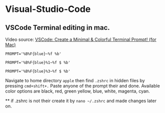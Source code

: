 # Visual-Studio-Code

## VSCode Terminal editing in mac.

Video source: [VSCode: Create a Minimal & Colorful Terminal Prompt! (for Mac)](https://www.youtube.com/watch?v=XVSZAwTXtAs)

```
PROMPT='%B%F{blue}~%f %b'

PROMPT='%B%F{blue}%1~%f $ %b'

PROMPT='%B%F{blue}%3~%f $ %b'
```

Navigate to home directory `apple` then find `.zshrc` in hidden files by pressing `cmd+shift+.`
Paste anyone of the prompt their and done.
Available color options are black, red, green yellow, blue, white, magenta, cyan.

** if .zshrc is not their create it by `nano ~/.zshrc` and made changes later on.
